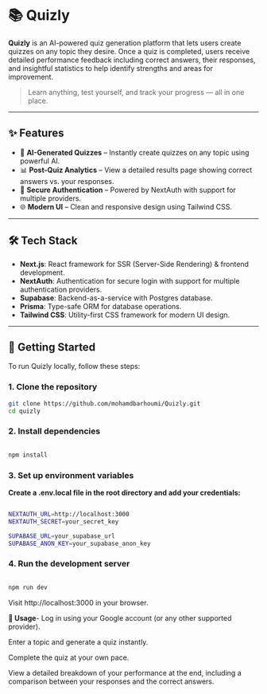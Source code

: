 # 📚 Quizly

**Quizly** is an AI-powered quiz generation platform that lets users create quizzes on any topic they desire. Once a quiz is completed, users receive detailed performance feedback including correct answers, their responses, and insightful statistics to help identify strengths and areas for improvement.

> Learn anything, test yourself, and track your progress — all in one place.

---

## ✨ Features

- 🎯 **AI-Generated Quizzes** – Instantly create quizzes on any topic using powerful AI.
- 📊 **Post-Quiz Analytics** – View a detailed results page showing correct answers vs. your responses.
- 🔐 **Secure Authentication** – Powered by NextAuth with support for multiple providers.
- 🌐 **Modern UI** – Clean and responsive design using Tailwind CSS.

---

## 🛠️ Tech Stack

- **Next.js**: React framework for SSR (Server-Side Rendering) & frontend development.
- **NextAuth**: Authentication for secure login with support for multiple authentication providers.
- **Supabase**: Backend-as-a-service with Postgres database.
- **Prisma**: Type-safe ORM for database operations.
- **Tailwind CSS**: Utility-first CSS framework for modern UI design.

---

## 🚀 Getting Started

To run Quizly locally, follow these steps:

### 1. Clone the repository

```bash
git clone https://github.com/mohamdbarhoumi/Quizly.git
cd quizly
```

### 2. Install dependencies

```bash

npm install

```
### 3. Set up environment variables
**Create a .env.local file in the root directory and add your credentials:**

```bash

NEXTAUTH_URL=http://localhost:3000
NEXTAUTH_SECRET=your_secret_key

SUPABASE_URL=your_supabase_url
SUPABASE_ANON_KEY=your_supabase_anon_key

```
### 4. Run the development server

```bash

npm run dev

```
Visit http://localhost:3000 in your browser.

**🧪 Usage**-
Log in using your Google account (or any other supported provider).

Enter a topic and generate a quiz instantly.

Complete the quiz at your own pace.

View a detailed breakdown of your performance at the end, including a comparison between your responses and the correct answers.





